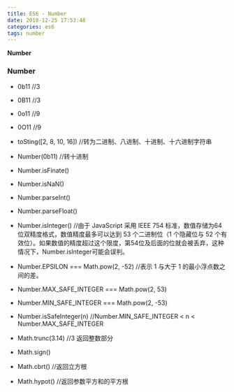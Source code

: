 ```yaml
---
title: ES6 · Number
date: 2018-12-25 17:53:48
categories: es6
tags: number
---
```


**Number**

<!-- more -->

### Number
- 0b11 //3
- 0B11 //3
- 0o11 //9
- 0O11 //9
- toSting([2, 8, 10, 16]) //转为二进制、八进制、十进制、十六进制字符串
- Number(0b11) //转十进制
- Number.isFinate() 
- Number.isNaN()
- Number.parseInt()
- Number.parseFloat()
- Number.isInteger() //由于 JavaScript 采用 IEEE 754 标准，数值存储为64位双精度格式，数值精度最多可以达到 53 个二进制位（1 个隐藏位与 52 个有效位）。如果数值的精度超过这个限度，第54位及后面的位就会被丢弃，这种情况下，Number.isInteger可能会误判。
- Number.EPSILON === Math.pow(2, -52) //表示 1 与大于 1 的最小浮点数之间的差。
- Number.MAX_SAFE_INTEGER === Math.pow(2, 53)
- Number.MIN_SAFE_INTEGER === Math.pow(2, -53)
- Number.isSafeInteger(n) //Number.MIN_SAFE_INTEGER < n < Number.MAX_SAFE_INTEGER

- Math.trunc(3.14) //3 返回整数部分
- Math.sign()
- Math.cbrt() //返回立方根
- Math.hypot() //返回参数平方和的平方根
